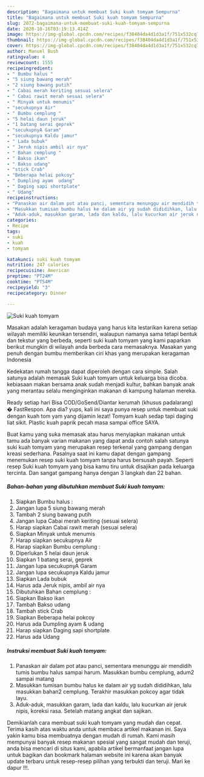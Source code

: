 ```yaml
---
description: "Bagaimana untuk membuat Suki kuah tomyam Sempurna"
title: "Bagaimana untuk membuat Suki kuah tomyam Sempurna"
slug: 2072-bagaimana-untuk-membuat-suki-kuah-tomyam-sempurna
date: 2020-10-16T03:19:13.414Z
image: https://img-global.cpcdn.com/recipes/f38404da4d1d3a1f/751x532cq70/suki-kuah-tomyam-foto-resep-utama.jpg
thumbnail: https://img-global.cpcdn.com/recipes/f38404da4d1d3a1f/751x532cq70/suki-kuah-tomyam-foto-resep-utama.jpg
cover: https://img-global.cpcdn.com/recipes/f38404da4d1d3a1f/751x532cq70/suki-kuah-tomyam-foto-resep-utama.jpg
author: Manuel Bush
ratingvalue: 4
reviewcount: 1555
recipeingredient:
- " Bumbu halus "
- "5 siung bawang merah"
- "2 siung bawang putih"
- " Cabai merah keriting sesuai selera"
- " Cabai rawit merah sesuai selera"
- " Minyak untuk menumis"
- "secukupnya Air"
- " Bumbu cemplung "
- "5 helai daun jeruk"
- "1 batang serai geprek"
- "secukupnyA Garam"
- "secukupnya Kaldu jamur"
- " Lada bubuk"
- " Jeruk nipis ambil air nya"
- " Bahan cemplung "
- " Bakso ikan"
- " Bakso udang"
- "stick Crab"
- "Beberapa helai pokcoy"
- " Dumpling ayam  udang"
- " Daging sapi shortplate"
- " Udang"
recipeinstructions:
- "Panaskan air dalam pot atau panci, sementara menunggu air mendidih tumis bumbu halus sampai harum. Masukkan bumbu cemplung, adum2 sampai matang"
- "Masukkan tumisan bumbu halus ke dalam air yg sudah dididihkan, lalu masukkan bahan2 cemplung. Terakhir masukkan pokcoy agar tidak layu."
- "Aduk-aduk, masukkan garam, lada dan kaldu, lalu kucurkan air jeruk nipis, koreksi rasa. Setelah matang angkat dan sajikan."
categories:
- Recipe
tags:
- suki
- kuah
- tomyam

katakunci: suki kuah tomyam 
nutrition: 247 calories
recipecuisine: American
preptime: "PT24M"
cooktime: "PT54M"
recipeyield: "3"
recipecategory: Dinner

---
```



![Suki kuah tomyam](https://img-global.cpcdn.com/recipes/f38404da4d1d3a1f/751x532cq70/suki-kuah-tomyam-foto-resep-utama.jpg)

Masakan adalah keragaman budaya yang harus kita lestarikan karena setiap wilayah memiliki keunikan tersendiri, walaupun namanya sama tetapi bentuk dan tekstur yang berbeda, seperti suki kuah tomyam yang kami paparkan berikut mungkin di wilayah anda berbeda cara memasaknya. Masakan yang penuh dengan bumbu memberikan ciri khas yang merupakan keragaman Indonesia

Kedekatan rumah tangga dapat diperoleh dengan cara simple. Salah satunya adalah memasak Suki kuah tomyam untuk keluarga bisa dicoba. kebiasaan makan bersama anak sudah menjadi kultur, bahkan banyak anak yang merantau selalu menginginkan makanan di kampung halaman mereka.

Ready setiap hari Bisa COD/GoSend/Diantar kerumah (khusus padalarang) � FastRespon. Apa dia? yups, kali ini saya punya resep untuk membuat suki dengan kuah tom yam yang dijamin lezat! Tomyam kuah sedap tapi daging liat sikit. Plastic kuah paprik pecah masa sampai office SAYA.

Buat kamu yang suka memasak atau harus menyiapkan makanan untuk tamu ada banyak varian makanan yang dapat anda contoh salah satunya suki kuah tomyam yang merupakan resep terkenal yang gampang dengan kreasi sederhana. Pasalnya saat ini kamu dapat dengan gampang menemukan resep suki kuah tomyam tanpa harus bersusah payah.
Seperti resep Suki kuah tomyam yang bisa kamu tiru untuk disajikan pada keluarga tercinta. Dan sangat gampang hanya dengan 3 langkah dan 22 bahan.


<!--inarticleads1-->

##### Bahan-bahan yang dibutuhkan membuat Suki kuah tomyam:

1. Siapkan  Bumbu halus :
1. Jangan lupa 5 siung bawang merah
1. Tambah 2 siung bawang putih
1. Jangan lupa  Cabai merah keriting (sesuai selera)
1. Harap siapkan  Cabai rawit merah (sesuai selera)
1. Siapkan  Minyak untuk menumis
1. Harap siapkan secukupnya Air
1. Harap siapkan  Bumbu cemplung :
1. Diperlukan 5 helai daun jeruk
1. Siapkan 1 batang serai, geprek
1. Jangan lupa secukupnyA Garam
1. Jangan lupa secukupnya Kaldu jamur
1. Siapkan  Lada bubuk
1. Harus ada  Jeruk nipis, ambil air nya
1. Dibutuhkan  Bahan cemplung :
1. Siapkan  Bakso ikan
1. Tambah  Bakso udang
1. Tambah stick Crab
1. Siapkan Beberapa helai pokcoy
1. Harus ada  Dumpling ayam &amp; udang
1. Harap siapkan  Daging sapi shortplate
1. Harus ada  Udang




<!--inarticleads2-->

##### Instruksi membuat  Suki kuah tomyam:

1. Panaskan air dalam pot atau panci, sementara menunggu air mendidih tumis bumbu halus sampai harum. Masukkan bumbu cemplung, adum2 sampai matang
1. Masukkan tumisan bumbu halus ke dalam air yg sudah dididihkan, lalu masukkan bahan2 cemplung. Terakhir masukkan pokcoy agar tidak layu.
1. Aduk-aduk, masukkan garam, lada dan kaldu, lalu kucurkan air jeruk nipis, koreksi rasa. Setelah matang angkat dan sajikan.




Demikianlah cara membuat suki kuah tomyam yang mudah dan cepat. Terima kasih atas waktu anda untuk membaca artikel makanan ini. Saya yakin kamu bisa membuatnya dengan mudah di rumah. Kami masih mempunyai banyak resep makanan spesial yang sangat mudah dan teruji, anda bisa mencari di situs kami, apabila artikel bermanfaat jangan lupa untuk bagikan dan bookmark halaman website ini karena akan banyak update terbaru untuk resep-resep pilihan yang terbukti dan teruji. Mari ke dapur !!!. 
